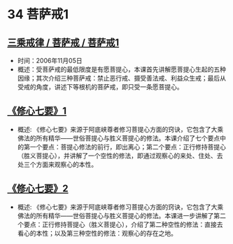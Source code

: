 # 34 菩萨戒1

## [三乘戒律 / 菩萨戒 / 菩萨戒1](https://www.fohuifayu.com/index.php/huideng-jiangtang/sancheng-jielv/pusa-jie/982-l06010)

- 时间：2006年11月05日
- 概述：受菩萨戒的最低限度是有愿菩提心，本课首先讲解愿菩提心生起的五种因缘；其次介绍三种菩萨戒：禁止恶行戒、摄受善法戒、利益众生戒；最后从受戒的角度，讲述下等根机的菩萨戒，即只受一条愿菩提心。

## [《修心七要》1](https://www.fohuifayu.com/index.php/huideng-jiangtang/jingdian-jiedu/xiuxin-qiyao/963-l05013)

- 概述:
《修心七要》来源于阿底峡尊者修习菩提心方面的窍诀，它包含了大乘佛法的所有精华——世俗菩提心与胜义菩提心的修法。本课介绍了七个要点中的第一个要点：菩提心修法的前行，即出离心；第二个要点：正行修持菩提心（胜义菩提心），并讲解了一个空性的修法，即通过观察心的来处、住处、去处三个方面来观察心的本性。

## [《修心七要》2](https://www.fohuifayu.com/index.php/huideng-jiangtang/jingdian-jiedu/xiuxin-qiyao/964-l05014)

- 概述:
《修心七要》来源于阿底峡尊者修习菩提心方面的窍诀，它包含了大乘佛法的所有精华——世俗菩提心与胜义菩提心的修法。本课进一步讲解了第二个要点：正行修持菩提心（胜义菩提心），介绍了第二种空性的修法：直接去看心的本性；以及第三种空性的修法：观察心的存在之地。
